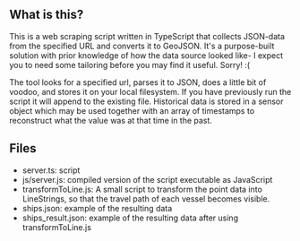 ## What is this?
This is a web scraping script written in TypeScript that collects JSON-data from the specified URL and converts it to GeoJSON. 
It's a purpose-built solution with prior knowledge of how the data source looked like- I expect you to need some tailoring before you may find it useful. Sorry! :(

The tool looks for a specified url, parses it to JSON, does a little bit of voodoo, and stores it on your local filesystem. If you have previously run the script it will append to the existing file. Historical data is stored in a sensor object which may be used together with an array of timestamps to reconstruct what the value was at that time in the past.

## Files
- server.ts: script
- js/server.js: compiled version of the script executable as JavaScript
- transformToLine.js: A small script to transform the point data into LineStrings, so that the travel path of each vessel becomes visible.
- ships.json: example of the resulting data
- ships_result.json: example of the resulting data after using transformToLine.js